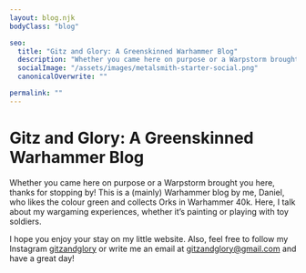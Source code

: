 ```yaml
---
layout: blog.njk
bodyClass: "blog"

seo:
  title: "Gitz and Glory: A Greenskinned Warhammer Blog"
  description: "Whether you came here on purpose or a Warpstorm brought you here, thanks for stopping by! This is a (mainly) Warhammer blog by me, Daniel, who likes the colour green and collects Orks in Warhammer 40k. Here, I talk about my wargaming experiences, whether it’s painting or playing with toy soldiers."
  socialImage: "/assets/images/metalsmith-starter-social.png"
  canonicalOverwrite: ""

permalink: ""
---
```



# Gitz and Glory: A Greenskinned Warhammer Blog
<div class="welcome">
Whether you came here on purpose or a Warpstorm brought you here, thanks for stopping by! This is a (mainly) Warhammer blog by me, Daniel, who likes the colour green and collects Orks in Warhammer 40k. Here, I talk about my wargaming experiences, whether it’s painting or playing with toy soldiers.

I hope you enjoy your stay on my little website. Also, feel free to follow my Instagram [gitzandglory](https://www.instagram.com/gitzandglory/) or write me an email at <a href="mailto:gitzandglory@gmail.com">gitzandglory@gmail.com</a> and have a great day!
</div>